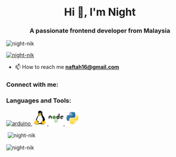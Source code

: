 <h1 align="center">Hi 👋, I'm Night</h1>
<h3 align="center">A passionate frontend developer from Malaysia</h3>

<p align="left"> <img src="https://komarev.com/ghpvc/?username=night-nik&label=Profile%20views&color=0e75b6&style=flat" alt="night-nik" /> </p>

<p align="left"> <a href="https://github.com/ryo-ma/github-profile-trophy"><img src="https://github-profile-trophy.vercel.app/?username=night-nik" alt="night-nik" /></a> </p>

- 📫 How to reach me **naftah16@gmail.com**

<h3 align="left">Connect with me:</h3>
<p align="left">
</p>

<h3 align="left">Languages and Tools:</h3>
<p align="left"> <a href="https://www.arduino.cc/" target="_blank" rel="noreferrer"> <img src="https://cdn.worldvectorlogo.com/logos/arduino-1.svg" alt="arduino" width="40" height="40"/> </a> <a href="https://www.linux.org/" target="_blank" rel="noreferrer"> <img src="https://raw.githubusercontent.com/devicons/devicon/master/icons/linux/linux-original.svg" alt="linux" width="40" height="40"/> </a> <a href="https://nodejs.org" target="_blank" rel="noreferrer"> <img src="https://raw.githubusercontent.com/devicons/devicon/master/icons/nodejs/nodejs-original-wordmark.svg" alt="nodejs" width="40" height="40"/> </a> <a href="https://www.python.org" target="_blank" rel="noreferrer"> <img src="https://raw.githubusercontent.com/devicons/devicon/master/icons/python/python-original.svg" alt="python" width="40" height="40"/> </a> </p>

<p>&nbsp;<img align="center" src="https://github-readme-stats.vercel.app/api?username=night-nik&show_icons=true&locale=en" alt="night-nik" /></p>

<p><img align="center" src="https://github-readme-streak-stats.herokuapp.com/?user=night-nik&" alt="night-nik" /></p>
